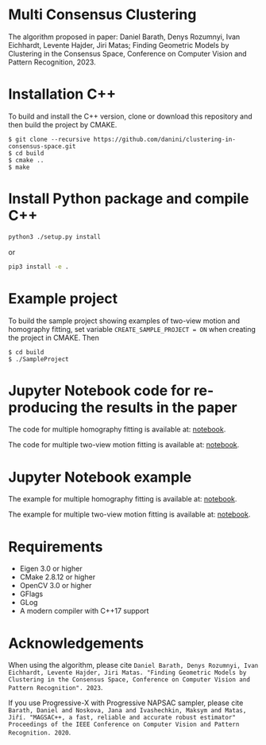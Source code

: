 # Multi Consensus Clustering

The algorithm proposed in paper: Daniel Barath, Denys Rozumnyi, Ivan Eichhardt, Levente Hajder, Jiri Matas; Finding Geometric Models by Clustering in the Consensus Space, Conference on Computer Vision and Pattern Recognition, 2023. 

# Installation C++

To build and install the C++ version, clone or download this repository and then build the project by CMAKE. 
```shell
$ git clone --recursive https://github.com/danini/clustering-in-consensus-space.git
$ cd build
$ cmake ..
$ make
```

# Install Python package and compile C++

```bash
python3 ./setup.py install
```

or

```bash
pip3 install -e .
```

# Example project

To build the sample project showing examples of two-view motion and homography fitting, set variable `CREATE_SAMPLE_PROJECT = ON` when creating the project in CMAKE. 
Then 
```shell
$ cd build
$ ./SampleProject
```

# Jupyter Notebook code for re-producing the results in the paper

The code for multiple homography fitting is available at: [notebook](dataset_comparison/adelaideH.ipynb).

The code for multiple two-view motion fitting is available at: [notebook](dataset_comparison/adelaideF.ipynb).

# Jupyter Notebook example

The example for multiple homography fitting is available at: [notebook](examples/example_multi_homography.ipynb).

The example for multiple two-view motion fitting is available at: [notebook](examples/example_multi_two_view_motion.ipynb).
 
# Requirements

- Eigen 3.0 or higher
- CMake 2.8.12 or higher
- OpenCV 3.0 or higher
- GFlags
- GLog
- A modern compiler with C++17 support


# Acknowledgements

When using the algorithm, please cite `Daniel Barath, Denys Rozumnyi, Ivan Eichhardt, Levente Hajder, Jiri Matas. "Finding Geometric Models by Clustering in the Consensus Space, Conference on Computer Vision and Pattern Recognition". 2023`.

If you use Progressive-X with Progressive NAPSAC sampler, please cite `Barath, Daniel and Noskova, Jana and Ivashechkin, Maksym and Matas, Jiří. "MAGSAC++, a fast, reliable and accurate robust estimator" Proceedings of the IEEE Conference on Computer Vision and Pattern Recognition. 2020`.
